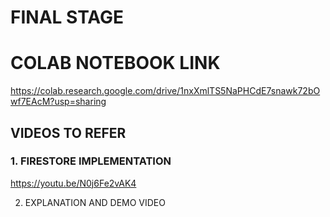 # FINAL STAGE

# COLAB NOTEBOOK LINK
https://colab.research.google.com/drive/1nxXmlTS5NaPHCdE7snawk72bOwf7EAcM?usp=sharing

## VIDEOS TO REFER
### 1. FIRESTORE IMPLEMENTATION
https://youtu.be/N0j6Fe2vAK4

2. EXPLANATION AND DEMO VIDEO

